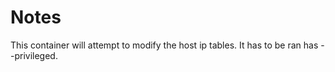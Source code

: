 # Notes
This container will attempt to modify the host ip tables.  It has to be ran has --privileged.

